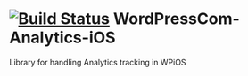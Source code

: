 [![Build Status](https://travis-ci.org/wordpress-mobile/WordPressCom-Analytics-iOS.svg?branch=develop)](https://travis-ci.org/wordpress-mobile/WordPressCom-Analytics-iOS)
WordPressCom-Analytics-iOS
==========================

Library for handling Analytics tracking in WPiOS
